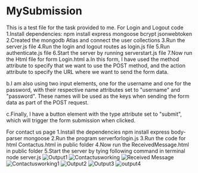 # MySubmission
This is a test file for the task provided to me.
For Login and Logout code
1.Install dependencies:
npm install express mongoose bcrypt jsonwebtoken
2.Created the mongodb Atlas and connect the user collections
3.Run the server.js file
4.Run the login and logout routes as login.js file
5.Run authenticate.js file
6.Start the server by running serverstart.js file
7.Now run the Html file for form Login.html
  a.In this form, I have used the method attribute to specify that we want to use the POST method, and the action attribute to specify the URL where we want to send the form data.

  b.I am also using two input elements, one for the username and one for the password, with their respective name attributes set to "username" and "password". These names will be used as the keys when sending the form data as part of the POST request.

  c.Finally, I have a button element with the type attribute set to "submit", which will trigger the form submission when clicked.

For contact us page 
1.Install the dependencies
npm install express body-parser mongoose
2.Run the program serverforlogin.js
3.Run the code for html Contactus.html in public folder
4.Now run the ReceivedMessage.html in public folder
5.Start the server by tying following command in terminal
node server.js
![Output1](https://user-images.githubusercontent.com/55278616/236125016-c5bff886-591b-4bd1-9745-fa5a47378098.JPG)
![Contactusworking](https://user-images.githubusercontent.com/55278616/236125047-5b61be4c-b00d-4f3a-8ec5-3640dced3f5a.JPG)
![Received Message](https://user-images.githubusercontent.com/55278616/236125066-a276086c-a997-49d6-8721-2f80b9591860.JPG)
![Contactusworking1](https://user-images.githubusercontent.com/55278616/236125092-00e75bf5-4fbb-4cbe-8aab-f629ccad43d7.JPG)
![Output2](https://user-images.githubusercontent.com/55278616/236125120-72bf8a75-a90d-4843-8965-61020d557c57.JPG)
![Output3](https://user-images.githubusercontent.com/55278616/236125133-96528ed0-4bf0-4055-b589-09b90aaa7d9b.JPG)
![output4](https://user-images.githubusercontent.com/55278616/236125144-8fe71e3f-d33c-458c-8fda-4d44b34b02ea.JPG)
